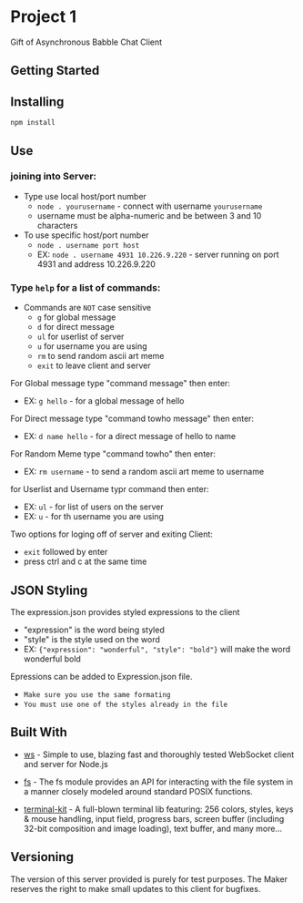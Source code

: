 # Project 1

Gift of Asynchronous Babble Chat Client

## Getting Started

## Installing

`npm install`

## Use

### joining into Server:
* Type use local host/port number 
    * `node . yourusername` - connect with username `yourusername`
    * username must be alpha-numeric and be between 3 and 10 characters
* To use specific host/port number 
    * `node . username port host`
    * EX: `node . username 4931 10.226.9.220` - server running on port 4931 and address 10.226.9.220

### Type `help` for a list of commands:
* Commands are `NOT` case sensitive
    * `g` for global message
    * `d` for direct message
    * `ul` for userlist of server
    * `u` for username you are using
    * `rm` to send random ascii art meme
    * `exit` to leave client and server

For Global message type "command message" then enter:
* EX: `g hello` - for a global message of hello

For Direct message type "command towho message" then enter:
* EX: `d name hello` - for a direct message of hello to name

For Random Meme type "command towho" then enter:
* EX: `rm username` - to send a random ascii art meme to username

for Userlist and Username typr command then enter:
* EX: `ul` - for list of users on the server
* EX: `u` - for th username you are using

Two  options for loging off of server and exiting Client:
* `exit` followed by enter
* press ctrl and c at the same time

## JSON Styling

The expression.json provides styled expressions to the client
* "expression" is the word being styled
* "style" is the style used on the word
* EX: `{"expression": "wonderful", "style": "bold"}` will make the word wonderful bold

Epressions can be added to Expression.json file. 
* `Make sure you use the same formating`
* `You must use one of the styles already in the file` 

## Built With

* [ws](https://github.com/websockets/ws) - Simple to use, blazing fast and thoroughly tested WebSocket client and server for Node.js

* [fs](https://nodejs.org/api/fs.html) - The fs module provides an API for interacting with the file system in a manner closely modeled around standard POSIX functions.

* [terminal-kit](https://www.npmjs.com/package/terminal-kit) - A full-blown terminal lib featuring: 256 colors, styles, keys & mouse handling, input field, progress bars, screen buffer (including 32-bit composition and image loading), text buffer, and many more...


## Versioning

The version of this server provided is purely for test purposes. The Maker reserves the right to make small updates to this client for bugfixes. 
